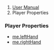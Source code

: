 <ol class="breadcrumb">
  <li><a href="#/docs/contents">User Manual</a></li>
  <li class="active">Player Properties</li>
</ol>

### Player Properties

- [me.leftHand](#/docs/properties.me.leftHand)
- [me.rightHand](#/docs/properties.me.rightHand)